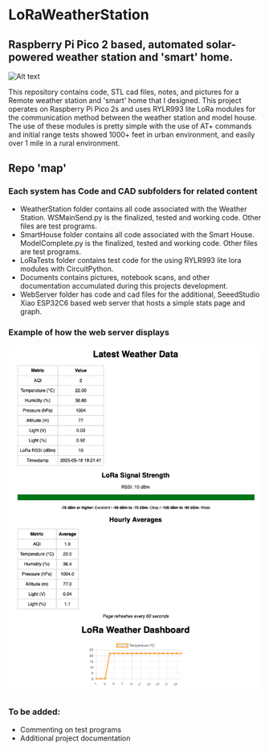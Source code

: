 # LoRaWeatherStation
## Raspberry Pi Pico 2 based, automated solar-powered weather station and 'smart' home.

![Alt text](Documents/Photos/BothSystems1.HEIC)

This repository contains code, STL cad files, notes, and pictures for a Remote weather station and 'smart' home that I designed.  This project operates on Raspberry Pi Pico 2s and uses RYLR993 lite LoRa modules for the communication method between the weather station and model house.  The use of these modules is pretty simple with the use of AT+ commands and initial range tests showed 1000+ feet in urban environment, and easily over 1 mile in a rural environment.   

## Repo 'map'
### Each system has Code and CAD subfolders for related content

- WeatherStation folder contains all code associated with the Weather Station.  WSMainSend.py is the finalized, tested and working code.  Other files are test programs.
- SmartHouse folder contains all code associated with the Smart House.  ModelComplete.py is the finalized, tested and working code.  Other files are test programs.
- LoRaTests folder contains test code for the using RYLR993 lite lora modules with CircuitPython.
- Documents contains pictures, notebook scans, and other documentation accumulated during this projects development.
- WebServer folder has code and cad files for the additional, SeeedStudio Xiao ESP32C6 based web server that hosts a simple stats page and graph.     

### Example of how the web server displays
![Alt text](Documents/Photos/WebPage.png)

### To be added:
- Commenting on test programs
- Additional project documentation
